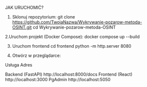 JAK URUCHOMIĆ? 

1. Sklonuj repozytorium:
git clone https://github.com/TwojaNazwa/Wykrywanie-pozarow-metoda-OSINT.git
cd Wykrywanie-pozarow-metoda-OSINT

2.Uruchom projekt (Docker Compose):
docker compose up --build

3. Uruchom frontend
cd frontend
python -m http.server 8080

4. Otwórz w przeglądarce:

Usługa			Adres

Backend (FastAPI)	http://localhost:8000/docs
Frontend (React)	http://localhost:3000
PgAdmin			http://localhost:5050
